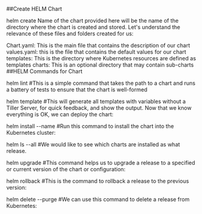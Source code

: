 ##Create HELM Chart

helm create
Name of the chart provided here will be the name of the directory where the chart is created and stored.
Let's understand the relevance of these files and folders created for us:

Chart.yaml: This is the main file that contains the description of our chart
values.yaml: this is the file that contains the default values for our chart
templates: This is the directory where Kubernetes resources are defined as templates
charts: This is an optional directory that may contain sub-charts
##HELM Commands for Chart

helm lint #This is a simple command that takes the path to a chart and runs a battery of tests to ensure that the chart is well-formed

helm template #This will generate all templates with variables without a Tiller Server, for quick feedback, and show the output. Now that we know everything is OK, we can deploy the chart:

helm install --name #Run this command to install the chart into the Kubernetes cluster:

helm ls --all #We would like to see which charts are installed as what release.

helm upgrade #This command helps us to upgrade a release to a specified or current version of the chart or configuration:

helm rollback #This is the command to rollback a release to the previous version:

helm delete --purge #We can use this command to delete a release from Kubernetes: